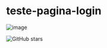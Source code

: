 # teste-pagina-login

![image](https://github.com/Cavalcantiexpresso/teste-pagina-login/assets/98571732/e8547ed5-6cfa-43b6-8a71-cc1dede08fcc)


![GitHub stars](https://img.shields.io/github/stars/Cavalcantiexpresso/teste-pagina-login.svg?style=social&label=Stars)
